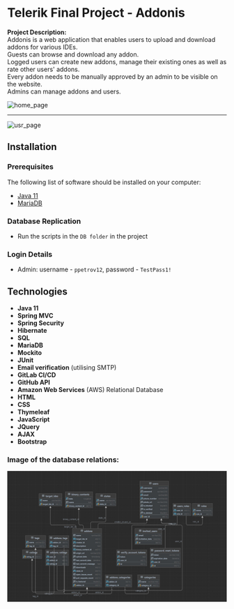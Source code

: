 # Telerik Final Project - Addonis

**Project Description:** </br>
Addonis is a web application that enables users to upload and download addons for various IDEs.</br>
Guests can browse and download any addon.</br>
Logged users can create new addons, manage their existing ones as well as rate other users' addons.</br>
Every addon needs to be manually approved by an admin to be visible on the website.</br>
Admins can manage addons and users.</br>

  ![home_page](https://i.postimg.cc/66Gw51k2/Screenshot-2024-01-27-194207.png)

  ---
  
  ![usr_page](https://i.postimg.cc/2jJxsWKm/Screenshot-2024-01-27-223035.png)

## Installation

### Prerequisites
The following list of software should be installed on your computer:
- [Java 11](https://www.oracle.com/java/technologies/javase/jdk11-archive-downloads.html)
- [MariaDB](https://mariadb.org/)

### Database Replication
- Run the scripts in the `DB folder` in the project

### Login Details
- Admin: username - `ppetrov12`,  password - `TestPass1!`

## Technologies

- **Java 11**
- **Spring MVC**
- **Spring Security**
- **Hibernate**
- **SQL**
- **MariaDB**
- **Mockito**
- **JUnit**
- **Email verification** (utilising SMTP)
- **GitLab CI/CD**
- **GitHub API**
- **Amazon Web Services** (AWS) Relational Database
- **HTML**
- **CSS**
- **Thymeleaf**
- **JavaScript**
- **JQuery**
- **AJAX**
- **Bootstrap**

### **Image of the database relations:**
![Database.png](db/db_diagram.jpg)
